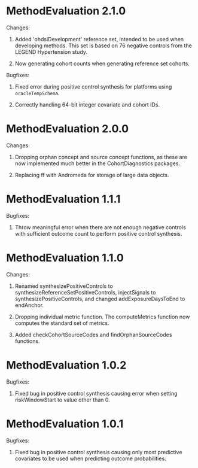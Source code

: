 MethodEvaluation 2.1.0
======================

Changes:

1. Added 'ohdsiDevelopment' reference set, intended to be used when developing methods. This set is based on 76 negative controls from the LEGEND Hypertension study.

2. Now generating cohort counts when generating reference set cohorts.

Bugfixes:

1. Fixed error during positive control synthesis for platforms using `oracleTempSchema`.

2. Correctly handling 64-bit integer covariate and cohort IDs.


MethodEvaluation 2.0.0
======================

Changes:

1. Dropping orphan concept and source concept functions, as these are now implemented much better in the CohortDiagnostics packages.

2. Replacing ff with Andromeda for storage of large data objects.


MethodEvaluation 1.1.1
======================

Bugfixes: 

1. Throw meaningful error when there are not enough negative controls with sufficient outcome count to perform positive control synthesis.


MethodEvaluation 1.1.0
======================

Changes:

1. Renamed synthesizePositiveControls to synthesizeReferenceSetPositiveControls, injectSignals to synthesizePositiveControls, and changed addExposureDaysToEnd to endAnchor.

2. Dropping individual metric function. The computeMetrics function now computes the standard set of metrics.

3. Added checkCohortSourceCodes and findOrphanSourceCodes functions. 

MethodEvaluation 1.0.2
======================

Bugfixes:

1. Fixed bug in positive control synthesis causing error when setting riskWindowStart to value other than 0.

MethodEvaluation 1.0.1
======================

Bugfixes:

1. Fixed bug in positive control synthesis causing only most predictive covariates to be used when predicting outcome probabilities.